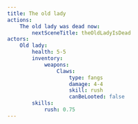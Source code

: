 ```yaml
---
title: The old lady
actions:
    The old lady was dead now:
        nextSceneTitle: theOldLadyIsDead
actors:
    Old lady:
        health: 5-5
        inventory:
            weapons:
                Claws:
                    type: fangs
                    damage: 4-4
                    skill: rush
                    canBeLooted: false
        skills:
            rush: 0.75
---
```

